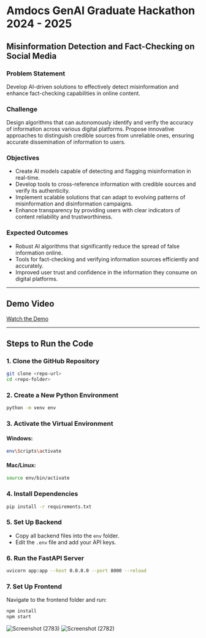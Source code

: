 # Amdocs GenAI Graduate Hackathon 2024 - 2025  
## Misinformation Detection and Fact-Checking on Social Media  

### **Problem Statement**  
Develop AI-driven solutions to effectively detect misinformation and enhance fact-checking capabilities in online content.  

### **Challenge**  
Design algorithms that can autonomously identify and verify the accuracy of information across various digital platforms. Propose innovative approaches to distinguish credible sources from unreliable ones, ensuring accurate dissemination of information to users.  

### **Objectives**  
- Create AI models capable of detecting and flagging misinformation in real-time.  
- Develop tools to cross-reference information with credible sources and verify its authenticity.  
- Implement scalable solutions that can adapt to evolving patterns of misinformation and disinformation campaigns.  
- Enhance transparency by providing users with clear indicators of content reliability and trustworthiness.  

### **Expected Outcomes**  
- Robust AI algorithms that significantly reduce the spread of false information online.  
- Tools for fact-checking and verifying information sources efficiently and accurately.  
- Improved user trust and confidence in the information they consume on digital platforms.  

---

## **Demo Video**  
[Watch the Demo](https://youtu.be/dAyzBoMMBO8)  

---

## **Steps to Run the Code**  

### **1. Clone the GitHub Repository**  
```bash
git clone <repo-url>
cd <repo-folder>
```

### **2. Create a New Python Environment**  
```bash
python -m venv env
```

### **3. Activate the Virtual Environment**  
#### **Windows:**  
```bash
env\Scripts\activate
```
#### **Mac/Linux:**  
```bash
source env/bin/activate
```

### **4. Install Dependencies**  
```bash
pip install -r requirements.txt
```

### **5. Set Up Backend**  
- Copy all backend files into the `env` folder.  
- Edit the `.env` file and add your API keys.  

### **6. Run the FastAPI Server**  
```bash
uvicorn app:app --host 0.0.0.0 --port 8000 --reload
```

### **7. Set Up Frontend**  
Navigate to the frontend folder and run:  
```bash
npm install
npm start
```


![Screenshot (2783)](https://github.com/user-attachments/assets/18041971-5d8b-45be-9622-726e1d14beb5)
![Screenshot (2782)](https://github.com/user-attachments/assets/b58445c8-96c6-4fc2-842d-6f2900ce4fab)



